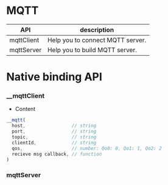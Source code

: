 # MQTT


| API | description |
| --- | --- |
| mqttClient | Help you to connect MQTT server. |
| mqttServer | Help you to build MQTT server. |

# Native binding API


### __mqttClient
* Content

``` js
__mqtt(
  host,                 // string
  port,                 // string
  topic,                // string
  clientId,             // string
  qos,                  // number: Qo0: 0, Qo1: 1, Qo2: 2
  recieve msg callback, // function
)

```

### mqttServer
